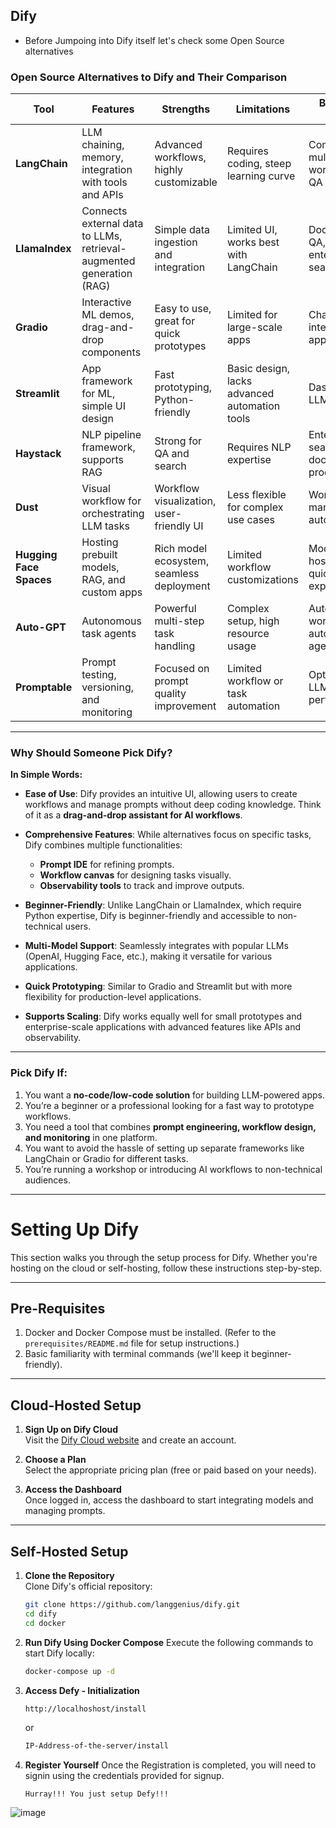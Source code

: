## Dify

- Before Jumpoing into Dify itself let's check some Open Source alternatives
  
### **Open Source Alternatives to Dify and Their Comparison**

| **Tool**          | **Features**                                                             | **Strengths**                                      | **Limitations**                                  | **Best Use Cases**                              |
|--------------------|--------------------------------------------------------------------------|--------------------------------------------------|-------------------------------------------------|-------------------------------------------------|
| **LangChain**      | LLM chaining, memory, integration with tools and APIs                  | Advanced workflows, highly customizable          | Requires coding, steep learning curve           | Complex multi-step workflows, QA systems       |
| **LlamaIndex**     | Connects external data to LLMs, retrieval-augmented generation (RAG)    | Simple data ingestion and integration            | Limited UI, works best with LangChain           | Document QA, enterprise search                 |
| **Gradio**         | Interactive ML demos, drag-and-drop components                         | Easy to use, great for quick prototypes          | Limited for large-scale apps                    | Chatbots, interactive applications             |
| **Streamlit**      | App framework for ML, simple UI design                                 | Fast prototyping, Python-friendly                | Basic design, lacks advanced automation tools   | Dashboards, LLM demos                          |
| **Haystack**       | NLP pipeline framework, supports RAG                                   | Strong for QA and search                         | Requires NLP expertise                          | Enterprise search, document processing         |
| **Dust**           | Visual workflow for orchestrating LLM tasks                           | Workflow visualization, user-friendly UI         | Less flexible for complex use cases             | Workflow management, automation                |
| **Hugging Face Spaces** | Hosting prebuilt models, RAG, and custom apps                      | Rich model ecosystem, seamless deployment        | Limited workflow customizations                 | Model hosting, quick LLM experiments           |
| **Auto-GPT**       | Autonomous task agents                                                | Powerful multi-step task handling                | Complex setup, high resource usage              | Automated workflows, autonomous agents         |
| **Promptable**     | Prompt testing, versioning, and monitoring                            | Focused on prompt quality improvement            | Limited workflow or task automation             | Optimizing LLM performance                     |

---

### **Why Should Someone Pick Dify?**

**In Simple Words:**
- **Ease of Use**: Dify provides an intuitive UI, allowing users to create workflows and manage prompts without deep coding knowledge. Think of it as a **drag-and-drop assistant for AI workflows**.
  
- **Comprehensive Features**: While alternatives focus on specific tasks, Dify combines multiple functionalities:
  - **Prompt IDE** for refining prompts.
  - **Workflow canvas** for designing tasks visually.
  - **Observability tools** to track and improve outputs.
  
- **Beginner-Friendly**: Unlike LangChain or LlamaIndex, which require Python expertise, Dify is beginner-friendly and accessible to non-technical users.

- **Multi-Model Support**: Seamlessly integrates with popular LLMs (OpenAI, Hugging Face, etc.), making it versatile for various applications.

- **Quick Prototyping**: Similar to Gradio and Streamlit but with more flexibility for production-level applications.

- **Supports Scaling**: Dify works equally well for small prototypes and enterprise-scale applications with advanced features like APIs and observability.

---

### **Pick Dify If:**
1. You want a **no-code/low-code solution** for building LLM-powered apps.
2. You’re a beginner or a professional looking for a fast way to prototype workflows.
3. You need a tool that combines **prompt engineering, workflow design, and monitoring** in one platform.
4. You want to avoid the hassle of setting up separate frameworks like LangChain or Gradio for different tasks.
5. You’re running a workshop or introducing AI workflows to non-technical audiences.

---
# Setting Up Dify

This section walks you through the setup process for Dify. Whether you're hosting on the cloud or self-hosting, follow these instructions step-by-step.

---

## Pre-Requisites

1. Docker and Docker Compose must be installed. (Refer to the `prerequisites/README.md` file for setup instructions.)
2. Basic familiarity with terminal commands (we'll keep it beginner-friendly).

---

## Cloud-Hosted Setup

1. **Sign Up on Dify Cloud**  
   Visit the [Dify Cloud website](https://dify.ai/) and create an account.

2. **Choose a Plan**  
   Select the appropriate pricing plan (free or paid based on your needs).

3. **Access the Dashboard**  
   Once logged in, access the dashboard to start integrating models and managing prompts.

---

## Self-Hosted Setup

1. **Clone the Repository**  
   Clone Dify's official repository:
   ```bash
   git clone https://github.com/langgenius/dify.git
   cd dify
   cd docker
   ```
2. **Run Dify Using Docker Compose**
  Execute the following commands to start Dify locally:
  
    ```bash
    docker-compose up -d
    ```
3. **Access Defy - Initialization**
   ```bash
   http://localhoshost/install
   ```
   or
   ```bash
   IP-Address-of-the-server/install
   ```
4. **Register Yourself**
Once the Registration is completed, you will need to signin using the credentials provided for signup.

   ```
   Hurray!!! You just setup Defy!!!
   ```

![image](https://github.com/user-attachments/assets/92a77cb5-a529-42ab-bd86-9ac2e76bae14)
